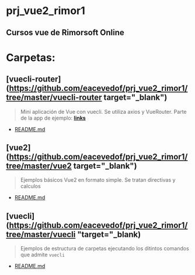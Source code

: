 # prj_vue2_rimor1
## Cursos vue de Rimorsoft Online

# Carpetas:

## [vuecli-router](https://github.com/eacevedof/prj_vue2_rimor1/tree/master/vuecli-router target="_blank")
> Mini aplicación de Vue con vuecli. Se utiliza axios y VueRouter. Parte de la app de ejemplo: [**links**](https://www.youtube.com/watch?v=Ptj5JDz5MBU)
- [README.md](https://github.com/eacevedof/prj_vue2_rimor1/blob/master/vuecli-router/README.md)

## [vue2](https://github.com/eacevedof/prj_vue2_rimor1/tree/master/vue2 target="_blank")
> Ejemplos básicos Vue2 en formato simple. Se tratan directivas y calculos
- [README.md](https://github.com/eacevedof/prj_vue2_rimor1/blob/master/vue2/README.md)

## [vuecli](https://github.com/eacevedof/prj_vue2_rimor1/tree/master/vuecli "target="_blank)
> Ejemplos de estructura de carpetas ejecutando los ditintos comandos que admite `vuecli`
- [README.md](https://github.com/eacevedof/prj_vue2_rimor1/blob/master/vuecli/README.md)

